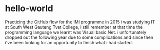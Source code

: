 # hello-world
Practicing the GitHub flow for the IMI programme 
in 2015 i was studying IT at South West Gauteng Tvet College, i still remember at that time the programming language we learnt was Visual basic.Net. 
i unfortunately dropped out the following year due to some complications and since then i've been looking for an opportunity to finish what i had started.
